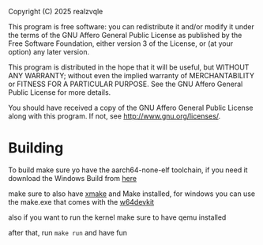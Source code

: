 Copyright (C) 2025  realzvqle

This program is free software: you can redistribute it and/or modify
it under the terms of the GNU Affero General Public License as published by
the Free Software Foundation, either version 3 of the License, or
(at your option) any later version.

This program is distributed in the hope that it will be useful,
but WITHOUT ANY WARRANTY; without even the implied warranty of
MERCHANTABILITY or FITNESS FOR A PARTICULAR PURPOSE.  See the
GNU Affero General Public License for more details.

You should have received a copy of the GNU Affero General Public License
along with this program.  If not, see <http://www.gnu.org/licenses/>.


# Building

To build make sure yo have the aarch64-none-elf toolchain, if you need it download the Windows Build from [here](https://github.com/realzvqle/aarch64buildtools/releases/tag/aarch64)

make sure to also have [xmake](https://xmake.io/#/) and Make installed, for windows you can use the make.exe that comes with the [w64devkit](https://github.com/skeeto/w64devkit)

also if you want to run the kernel make sure to have qemu installed


after that, run `make run` and have fun